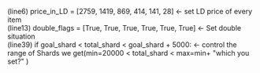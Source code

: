 (line6) price_in_LD = [2759, 1419, 869, 414, 141, 28]  <- set LD price of every item  
(line13) double_flags = [True, True, True, True, True, True] <- Set double situation  
(line39) if goal_shard < total_shard < goal_shard + 5000: <- control the range of Shards we get(min=20000 < total_shard < max=min+ "which you set?" )  

